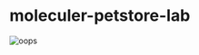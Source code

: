 # moleculer-petstore-lab

![oops](https://www.google.com/url?sa=i&url=https%3A%2F%2Fwww.bbc.com%2Fnews%2Fworld-middle-east-56516151&psig=AOvVaw2SpnBWYxuf4YJam5N0zHer&ust=1616783046178000&source=images&cd=vfe&ved=0CAIQjRxqFwoTCIjDzLGIzO8CFQAAAAAdAAAAABAD)
